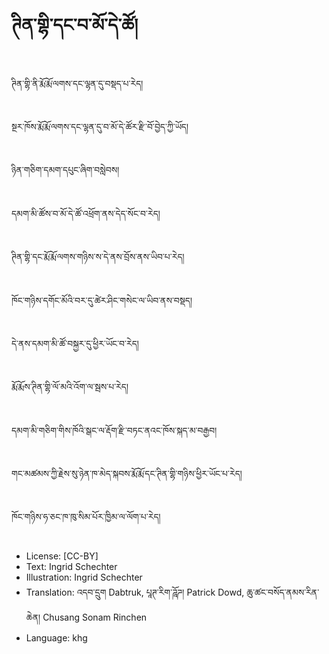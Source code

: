 # ཊིན་གྷི་དང་བ་མོ་དེ་ཚོ།

##
ཊིན་གྷི་ནི་རྨོ་རྨོ་ལགས་དང་ལྷན་དུ་བསྡད་པ་རེད།

##
སྔར་ཁོས་རྨོ་རྨོ་ལགས་དང་ལྷན་དུ་བ་མོ་དེ་ཚོར་རྫི་བོ་བྱེད་ཀྱི་ཡོད།

##
ཉིན་གཅིག་དམག་དཔུང་ཞིག་བསླེབས།

##
དམག་མི་ཚོས་བ་མོ་དེ་ཚོ་འཕྲོག་ནས་དེད་སོང་བ་རེད།

##
ཊིན་གྷི་དང་རྨོ་རྨོ་ལགས་གཉིས་ས་དེ་ནས་བྲོས་ནས་ཡིབ་པ་རེད།

##
ཁོང་གཉིས་དགོང་མོའི་བར་དུ་ཚེར་ཤིང་གསེང་ལ་ཡིབ་ནས་བསྡད།

##
དེ་ནས་དམག་མི་ཚོ་བསྐྱར་དུ་ཕྱིར་ཡོང་བ་རེད།

##
རྨོ་རྨོས་ཊིན་གྷི་ལོ་མའི་འོག་ལ་སྦས་པ་རེད།

##
དམག་མི་གཅིག་གིས་ཁོའི་སྒང་ལ་རྡོག་རྫི་བཏང་ནའང་ཁོས་སྐད་མ་བརྒྱབ།

##
གང་མཚམས་ཀྱི་རྗེས་སུ་ཉེན་ཁ་མེད་སྐབས་རྨོ་རྨོ་དང་ཊིན་གྷི་གཉིས་ཕྱིར་ཡོང་པ་རེད།

##
ཁོང་གཉིས་ཧ་ཅང་ཁ་ཁུ་སིམ་པོར་ཁྱིམ་ལ་ལོག་པ་རེད།

##
* License: [CC-BY]
* Text: Ingrid Schechter
* Illustration: Ingrid Schechter
* Translation: འདབ་དྲུག Dabtruk, པཱཊ་རིག་ཌཱོཌ། Patrick Dowd, ཆུ་ཚང་བསོད་ནམས་རིན་ཆེན། Chusang Sonam Rinchen
* Language: khg
